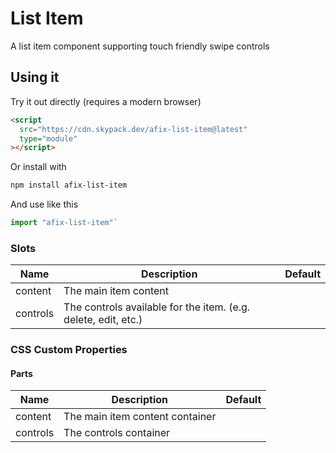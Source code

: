 # List Item

A list item component supporting touch friendly swipe controls

## Using it

Try it out directly (requires a modern browser)

```html
<script
  src="https://cdn.skypack.dev/afix-list-item@latest"
  type="module"
></script>
```

Or install with

```bash
npm install afix-list-item
```

And use like this

```js
import "afix-list-item"`
```

### Slots

| Name     | Description                                                    | Default |
| -------- | -------------------------------------------------------------- | ------- |
| content  | The main item content                                          |         |
| controls | The controls available for the item. (e.g. delete, edit, etc.) |         |

### CSS Custom Properties

#### Parts

| Name     | Description                     | Default |
| -------- | ------------------------------- | ------- |
| content  | The main item content container |         |
| controls | The controls container          |         |
